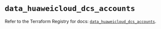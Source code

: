 # `data_huaweicloud_dcs_accounts`

Refer to the Terraform Registry for docs: [`data_huaweicloud_dcs_accounts`](https://registry.terraform.io/providers/huaweicloud/huaweicloud/1.71.1/docs/data-sources/dcs_accounts).

